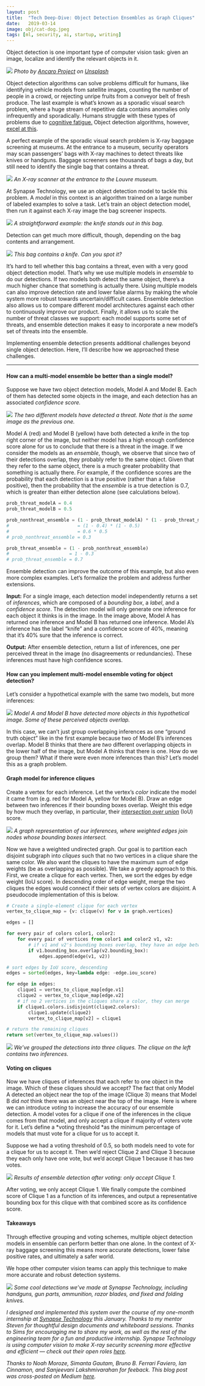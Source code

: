 ```yaml
---
layout:	post
title:	"Tech Deep-Dive: Object Detection Ensembles as Graph Cliques"
date:	2019-03-14
image: obj/cat-dog.jpeg
tags: [ml, security, ai, startup, writing]
---
```


Object detection is one important type of computer vision task: given an image, localize and identify the relevant objects in it.

![](/images/obj/cat-dog.jpeg)
_Photo by [Ancaro Project](https://unsplash.com/photos/6VQlKJp2vpo?utm_source=unsplash&utm_medium=referral&utm_content=creditCopyText) on [Unsplash](https://unsplash.com/?utm_source=unsplash&utm_medium=referral&utm_content=creditCopyText)_

Object detection algorithms can solve problems difficult for humans, like identifying vehicle models from satellite images, counting the number of people in a crowd, or rejecting unripe fruits from a conveyor belt of fresh produce. The last example is what’s known as a sporadic visual search problem, where a huge stream of repetitive data contains anomalies only infrequently and sporadically. Humans struggle with these types of problems due to [cognitive fatigue.](https://medium.com/synapse-blog/tsa-missed-at-least-three-firearms-in-2018-why-theyll-keep-missing-threats-in-2019-5176ea0773bf) Object detection algorithms, however, [excel at this](https://medium.com/synapse-blog/ai-outperforms-certified-xray-operators-972932086f2e).

A perfect example of the sporadic visual search problem is X-ray baggage screening at museums. At the entrance to a museum, security operators may scan passengers’ bags with X-ray machines to detect threats like knives or handguns. Baggage screeners see thousands of bags a day, but still need to identify the single bag that contains a threat.

![](/images/obj/museum.jpeg)
_An X-ray scanner at the entrance to the Louvre museum._

At Synapse Technology, we use an object detection model to tackle this problem. A *model* in this context is an algorithm trained on a large number of labeled examples to solve a task. Let’s train an object detection model, then run it against each X-ray image the bag screener inspects.

![](/images/obj/ez-knife.png)
_A straightforward example: the knife stands out in this bag._

Detection can get much more difficult, though, depending on the bag contents and arrangement.

![](/images/obj/hard-knife-blank.png)
_This bag contains a knife. Can you spot it?_

It’s hard to tell whether this bag contains a threat, even with a very good object detection model. That’s why we use multiple models in *ensemble* to do our detections. If two models both detect the same object, there’s a much higher chance that something is actually there. Using multiple models can also improve detection rate and lower false alarms by making the whole system more robust towards uncertain/difficult cases. Ensemble detection also allows us to compare different model architectures against each other to continuously improve our product. Finally, it allows us to scale the number of threat classes we support: each model supports some set of threats, and ensemble detection makes it easy to incorporate a new model’s set of threats into the ensemble.

Implementing ensemble detection presents additional challenges beyond single object detection. Here, I’ll describe how we approached these challenges.

----

#### How can a multi-model ensemble be better than a single model?

Suppose we have two object detection models, Model A and Model B. Each of them has detected some objects in the image, and each detection has an associated *confidence score.*

![](/images/obj/hard-knife-label.png)
_The two different models have detected a threat. Note that is the same image as the previous one._

Model A (red) and Model B (yellow) have both detected a knife in the top right corner of the image, but neither model has a high enough confidence score alone for us to conclude that there is a threat in the image. If we consider the models as an *ensemble*, though, we observe that since two of their detections overlap, they probably refer to the same object. Given that they refer to the same object, there is a much greater probability that something is actually there. For example, if the confidence scores are the probability that each detection is a true positive (rather than a false positive), then the probability that the *ensemble* is a true detection is 0.7, which is greater than either detection alone (see calculations below).

```python
prob_threat_modelA = 0.4
prob_threat_modelB = 0.5

prob_nonthreat_ensemble = (1 - prob_threat_modelA) * (1 - prob_threat_modelB)
#                         = (1 - 0.4) * (1 - 0.5)
#                         = 0.6 * 0.5
# prob_nonthreat_ensemble = 0.3

prob_threat_ensemble = (1 - prob_nonthreat_ensemble)
#                      = 1 - 0.3
# prob_threat_ensemble = 0.7
```

Ensemble detection can improve the outcome of this example, but also even more complex examples. Let’s formalize the problem and address further extensions.

**Input:** For a single image, each detection model independently returns a set of *inferences*, which are composed of a *bounding box*, a *label*, and a *confidence score*. The detection model will only generate one inference for each object it thinks is in the image. In the image above, Model A has returned one inference and Model B has returned one inference. Model A’s inference has the label “knife” and a confidence score of 40%, meaning that it’s 40% sure that the inference is correct.

**Output:** After ensemble detection, return a list of inferences, one per perceived threat in the image (no disagreements or redundancies). These inferences must have high confidence scores.

#### How can you implement multi-model ensemble voting for object detection?

Let’s consider a hypothetical example with the same two models, but more inferences:

![](/images/obj/ex-1.jpeg)
_Model A and Model B have detected more objects in this hypothetical image. Some of these perceived objects overlap._

In this case, we can’t just group overlapping inferences as one “ground truth object” like in the first example because two of Model B’s inferences overlap. Model B thinks that there are *two* different overlapping objects in the lower half of the image, but Model A thinks that there is one. How do we group them? What if there were even more inferences than this? Let’s model this as a graph problem.

#### Graph model for inference cliques

Create a vertex for each inference. Let the vertex’s *color* indicate the model it came from (e.g. red for Model A, yellow for Model B). Draw an edge between two inferences if their bounding boxes overlap. Weight this edge by how much they overlap, in particular, their [*intersection over union*](https://en.wikipedia.org/wiki/Jaccard_index) (IoU) score.

![](/images/obj/ex-2.jpeg)
_A graph representation of our inferences, where weighted edges join nodes whose bounding boxes intersect._

Now we have a weighted undirected graph. Our goal is to partition each disjoint subgraph into *cliques* such that no two vertices in a clique share the same color. We also want the cliques to have the maximum sum of edge weights (be as overlapping as possible). We take a greedy approach to this. First, we create a clique for each vertex. Then, we sort the edges by edge weight (IoU score). In descending order of edge weight, merge the two cliques the edges would connect if their sets of vertex colors are disjoint. A pseudocode implementation of this is below.

```python
# Create a single-element clique for each vertex
vertex_to_clique_map = {v: clique(v) for v in graph.vertices}

edges = []

for every pair of colors color1, color2:
    for every pair of vertices from color1 and color2 v1, v2:
        # if v1 and v2's bounding boxes overlap, they have an edge between them
        if v1.bounding_box.overlap(v2.bounding_box):
            edges.append(edge(v1, v2))

# sort edges by IoU score, descending
edges = sorted(edges, key=lambda edge: -edge.iou_score)

for edge in edges:
    clique1 = vertex_to_clique_map[edge.v1]
    clique2 = vertex_to_clique_map[edge.v2]
    # if no 2 vertices in the cliques share a color, they can merge
    if clique1.colors.isdisjoint(clique2.colors):
        clique1.update(clique2)
        vertex_to_clique_map[v2] = clique1

# return the remaining cliques
return set(vertex_to_clique_map.values())
```

![](/images/obj/ex-3.jpeg)
_We’ve grouped the detections into three cliques. The clique on the left contains two inferences._

#### Voting on cliques

Now we have cliques of inferences that each refer to one object in the image. Which of these cliques should we accept? The fact that only Model A detected an object near the top of the image (Clique 3) means that Model B did *not* think there was an object near the top of the image. Here is where we can introduce *voting* to increase the accuracy of our ensemble detection. A model votes for a clique if one of the inferences in the clique comes from that model, and only accept a clique if majority of voters vote for it. Let’s define a *voting threshold *as the minimum percentage of models that must vote for a clique for us to accept it.

Suppose we had a voting threshold of 0.5, so both models need to vote for a clique for us to accept it. Then we’d reject Clique 2 and Clique 3 because they each only have one vote, but we’d accept Clique 1 because it has two votes.

![](/images/obj/ex-4.jpeg)
_Results of ensemble detection after voting: only accept Clique 1._

After voting, we only accept Clique 1. We finally compute the combined score of Clique 1 as a function of its inferences, and output a representative bounding box for this clique with that combined score as its confidence score.

#### Takeaways

Through effective grouping and voting schemes, multiple object detection models in ensemble can perform better than one alone. In the context of X-ray baggage screening this means more accurate detections, lower false positive rates, and ultimately a safer world.

We hope other computer vision teams can apply this technique to make more accurate and robust detection systems.

![](/images/obj/detections.gif)
_Some cool detections we’ve made at Synapse Technology, including handguns, gun parts, ammunition, razor blades, and fixed and folding knives._

*I designed and implemented this system over the course of my one-month internship at [Synapse Technology](https://www.syntechcorporation.com) this January. Thanks to my mentor Steven for thoughtful design documents and whiteboard sessions. Thanks to Sims for encouraging me to share my work, as well as the rest of the engineering team for a fun and productive internship. Synapse Technology is using computer vision to make X-ray security screening more effective and efficient — check out their open roles [here](https://www.syntechcorporation.com/careers).*

_Thanks to Noah Moroze, Simanta Gautam, Bruno B. Ferrari Faviero, Ian Cinnamon, and Sanjeevani Lakshmivarahan for feeback. This blog post was cross-posted on Medium [here][medium]._

[medium]: https://medium.com/synapse-blog/tech-deep-dive-object-detection-ensembles-as-graph-cliques-a7f7d33b5477
  